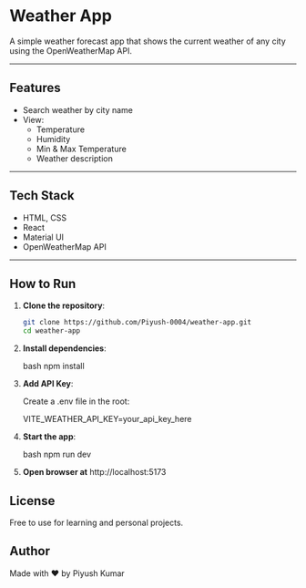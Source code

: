 #  Weather App

A simple weather forecast app that shows the current weather of any city using the OpenWeatherMap API.

---

##  Features

- Search weather by city name
- View:
  - Temperature
  - Humidity
  - Min & Max Temperature
  - Weather description

---

##  Tech Stack

- HTML, CSS
- React
- Material UI
- OpenWeatherMap API

---

##  How to Run

1. **Clone the repository**:

   ```bash
   git clone https://github.com/Piyush-0004/weather-app.git
   cd weather-app

   
2. **Install dependencies**:

     bash
     npm install


3. **Add API Key**:

     Create a .env file in the root:

     VITE_WEATHER_API_KEY=your_api_key_here


5. **Start the app**:

      bash
      npm run dev

5. **Open browser at** http://localhost:5173


## License
Free to use for learning and personal projects.

## Author
Made with ❤️ by Piyush Kumar
